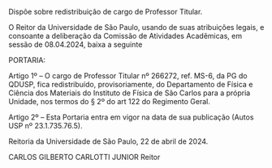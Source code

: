 Dispõe sobre redistribuição de cargo de Professor Titular.

O Reitor da Universidade de São Paulo, usando de suas atribuições legais, e consoante a deliberação da Comissão de Atividades Acadêmicas, em sessão de 08.04.2024, baixa a seguinte

PORTARIA:

Artigo 1º – O cargo de Professor Titular nº 266272, ref. MS-6, da PG do QDUSP, fica redistribuído, provisoriamente, do Departamento de Física e Ciência dos Materiais do Instituto de Física de São Carlos para a própria Unidade, nos termos do § 2º do art 122 do Regimento Geral.

Artigo 2º – Esta Portaria entra em vigor na data de sua publicação (Autos USP nº 23.1.735.76.5).

Reitoria da Universidade de São Paulo, 22 de abril de 2024.

CARLOS GILBERTO CARLOTTI JUNIOR
Reitor